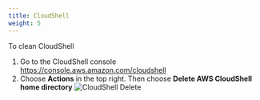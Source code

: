 ```yaml
---
title: CloudShell 
weight: 5
---
```


To clean CloudShell 
1. Go to the CloudShell console https://console.aws.amazon.com/cloudshell
2. Choose **Actions** in the top right. Then choose **Delete AWS CloudShell home directory**
   ![CloudShell Delete](/images/cs-delete.png)
    